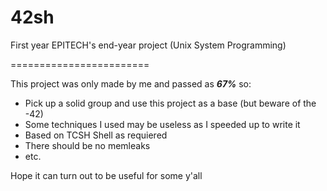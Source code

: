 # 42sh

First year EPITECH's end-year project (Unix System Programming)

========================

This project was only made by me and passed as ***67%*** so:

- Pick up a solid group and use this project as a base (but beware of the -42)
- Some techniques I used may be useless as I speeded up to write it
- Based on TCSH Shell as requiered
- There should be no memleaks
- etc.

Hope it can turn out to be useful for some y'all
